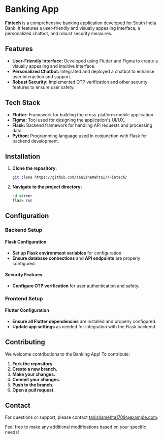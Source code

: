# Banking App

**Fintech** is a comprehensive banking application developed for South India Bank. It features a user-friendly and visually appealing interface, a personalized chatbot, and robust security measures.

## Features

- **User-Friendly Interface:** Developed using Flutter and Figma to create a visually appealing and intuitive interface.
- **Personalized Chatbot:** Integrated and deployed a chatbot to enhance user interaction and support.
- **Robust Security:** Implemented OTP verification and other security features to ensure user safety.

## Tech Stack

- **Flutter:** Framework for building the cross-platform mobile application.
- **Figma:** Tool used for designing the application's UI/UX.
- **Flask:** Backend framework for handling API requests and processing data.
- **Python:** Programming language used in conjunction with Flask for backend development.

## Installation

1. **Clone the repository:**
   ```bash
   git clone https://github.com/TanishaMehta17/Fintech/


2. **Navigate to the project directory:**
   ```bash
   cd server
   flask run

## Configuration

### Backend Setup

#### Flask Configuration

- **Set up Flask environment variables** for configuration.
- **Ensure database connections** and **API endpoints** are properly configured.

#### Security Features

- **Configure OTP verification** for user authentication and safety.

### Frontend Setup

#### Flutter Configuration

- **Ensure all Flutter dependencies** are installed and properly configured.
- **Update app settings** as needed for integration with the Flask backend.

## Contributing

We welcome contributions to the Banking App! To contribute:

1. **Fork the repository.**
2. **Create a new branch.**
3. **Make your changes.**
4. **Commit your changes.**
5. **Push to the branch.**
6. **Open a pull request.**

## Contact

For questions or support, please contact [tanishamehta1709@example.com](mailto:tanishamehta1709@example.com).

Feel free to make any additional modifications based on your specific needs!

